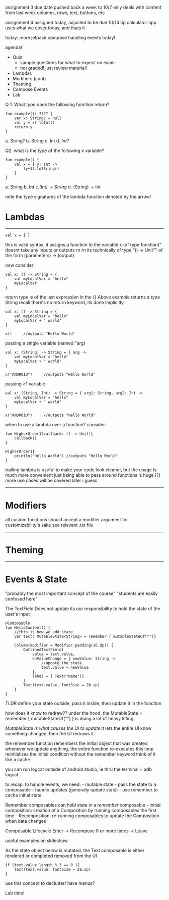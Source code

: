 assignment 3 due date pushed back a week to 10/7
only deals with content from last week
	columns, rows, text, buttons, etc

assignment 4 assigned today, adjusted to be due 10/14
	tip calculator app
	uses what we cover today, and thats it

today:
more jetpack compose
	handling events today!

agenda!
- Quiz
	- sample questions for what to expect on exam
	- not graded! just review material!
- Lambdas
- Modifiers (cont)
- Theming
- Compose Events
- Lab

Q 1. 
What type does the following function return?

```
fun example(): ???? {
	var x: String? = null
	val y = x?.toInt()
	return y
}
```
a. String?
b. String
c. Int
d. *Int?*

Q2.
what is the type of the following x variable?
```
fun example() {
	val x = { y: Int ->
		(y+1).toString()
	}
}
```
a. String
b. Int
c.*(Int) -> String*
d. (String) -> Int

note the type signatures of the lambda function denoted by the arrow!
# Lambdas
-----------
```
val x = { }
```
this is valid syntax, it assigns a function to the variable x (of type function)"
	doesnt take any inputs or outputs rn
	rn its technically of type "() -> Unit"" 
		of the form (parameters) -> (output)

now consider:
```
val x: () -> String = {
	val myLocalVar = "hello"
	myLocalVar
}
```

return type is of the last expression in the {}
	Above example returns a type String
	recall there's no return keyword, its done implicitly

```
val x: () -> String = {
	val myLocalVar = "hello"
	myLocalVar + " world"
}

x()     //outputs "Hello World"
```

passing a single variable (named "arg)
```
val x: (String) -> String = { arg -> 
	val myLocalVar = "hello"
	myLocalVar + " world"
}

x("ANDROID")     //outputs "Hello World"
```

passing >1 variable

```
val x: (String, Int) -> String = { arg1: String, arg2: Int ->
	val myLocalVar = "hello"
	myLocalVar + " world"
}

x("ANDROID")     //outputs "Hello World"
```

when to use a lambda over a function?
	consider:

```
fun HigherOrder1(callback: () -> Unit){
	callback()
}

HigherOrder1{
	println("Hello World") //outputs "Hello World"
}
```
trailing lambda is useful to make your code look cleaner, but the usage is much more convenient
	just being able to pass around functions is huge (?)
	more use cases will be covered later i guess

---------
# Modifiers

all custom functions should accept a modifier argument for customizability's sake
see relevant .txt file

-----------
# Theming

--------

# Events & State

"probably the most important concept of the course"
"students are easily confused here"

The TextField Does not update
	its our responsibility to hold the state of the user's input
```
@Composable
fun HelloContent() {
	//this is how we add state
	var text: MutableState<String> = remember { mutableStateOf("")}  
	
	Column(modifier = Modifier.padding(16.dp)) {
		OutlinedTextField(
			value = text.value,
			onValueChange = { newValue: String ->
				//update the state
				text.value = newValue
			},
			label = { Text("Name")}
		)
		Text(text.value, fontSize = 28.sp)
	}
}
```

TLDR define your state outside, pass it inside, then update it in the function

how does it know to redraw??
	under the hood, the MutableState<String> = remember { mutableStateOf("") } is doing a lot of heavy lifting

*MutableState is what causes the UI to update*
	it lets the entire UI know something changed, then the UI redraws it

the remember function remembers the initial object that was created
whenever we update anything, the entire function re-executes
	this loop reinitializes the initial condition without the remember keyword
		think of it like a cache

you can run logcat outside of android studio, ie thru the terminal
	~ adb logcat

to recap:
to handle events, we need:
	- mutable state
	- pass the state to a composable
	- handle updates (generally update state)
	- use remember to cache initial state

Remember
	composables can hold state in a *remember* composable
	- initial composition: creation of a Composition by running composables the first time
	- Recomposition: re-running composables to update the Composition when data changes

Composable Lifecycle
Enter -> Recompose 0 or more times -> Leave

useful examples on slideshow

As the state object below is mutated, the Text composable is either rendered or completed removed from the UI
```
if (text.value.length % 3 == 0 ){
	Text(text.value, fontSize = 28.sp)
}
```
use this concept to declutter/ have menus?

Lab time!